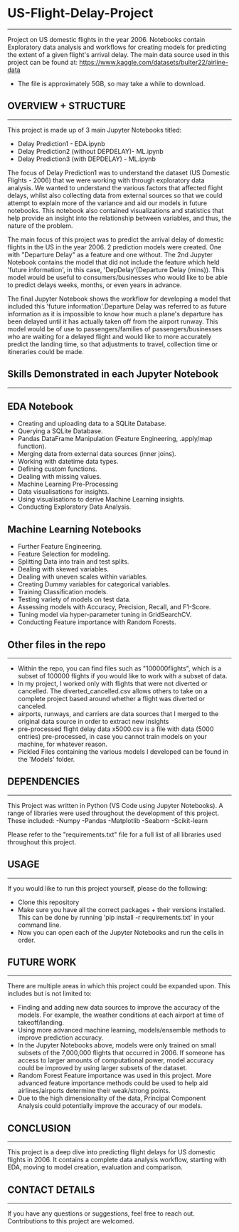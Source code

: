 # US-Flight-Delay-Project
---
Project on US domestic flights in the year 2006. Notebooks contain Exploratory data analysis and workflows for creating models for predicting the extent of a given flight's arrival delay.
The main data source used in this project can be found at: https://www.kaggle.com/datasets/bulter22/airline-data
- The file is approximately 5GB, so may take a while to download.

## OVERVIEW + STRUCTURE
---
This project is made up of 3 main Jupyter Notebooks titled:
- Delay Prediction1 - EDA.ipynb
- Delay Prediction2 (without DEPDELAY)- ML.ipynb
- Delay Prediction3 (with DEPDELAY) - ML.ipynb

The focus of Delay Prediction1 was to understand the dataset (US Domestic Flights - 2006) that we were working with through exploratory data analysis. We wanted to understand the various factors that affected flight delays, whilst also collecting data from external sources so that we could attempt to explain more of the variance and aid our models in future notebooks. This notebook also contained visualizations and statistics that help provide an insight into the relationship between variables, and thus, the nature of the problem.

The main focus of this project was to predict the arrival delay of domestic flights in the US in the year 2006. 2 prediction models were created. One with "Departure Delay" as a feature and one without. The 2nd Jupyter Notebook contains the model that did not include the feature which held 'future information', in this case, 'DepDelay'(Departure Delay (mins)). This model would be useful to consumers/businesses who would like to be able to predict delays weeks, months, or even years in advance.

The final Jupyter Notebook shows the workflow for developing a model that included this 'future information'.Departure Delay was referred to as future information as it is impossible to know how much a plane's departure has been delayed until it has actually taken off from the airport runway. This model would be of use to passengers/families of passengers/businesses who are waiting for a delayed flight and would like to more accurately predict the landing time, so that adjustments to travel, collection time or itineraries could be made.

## Skills Demonstrated in each Jupyter Notebook
---

## EDA Notebook
- Creating and uploading data to a SQLite Database.
- Querying a SQLite Database.
- Pandas DataFrame Manipulation (Feature Engineering, .apply/map function).
- Merging data from external data sources (inner joins).
- Working with datetime data types.
- Defining custom functions.
- Dealing with missing values.
- Machine Learning Pre-Processing
- Data visualisations for insights.
- Using visualisations to derive Machine Learning insights.
- Conducting Exploratory Data Analysis.
  
## Machine Learning Notebooks 
- Further Feature Engineering.
- Feature Selection for modeling.
- Splitting Data into train and test splits.
- Dealing with skewed variables.
- Dealing with uneven scales within variables.
- Creating Dummy variables for categorical variables.
- Training Classification models.
- Testing  variety of models on test data.
- Assessing models with Accuracy, Precision, Recall, and F1-Score.
- Tuning model via hyper-parameter tuning in GridSearchCV.
- Conducting Feature importance with Random Forests.


## Other files in the repo
---
- Within the repo, you can find files such as "100000flights", which is a subset of 100000 flights if you would like to work with a subset of data.
- In my project, I worked only with flights that were not diverted or cancelled. The diverted_cancelled.csv allows others to take on a complete project based around whether a flight was diverted or canceled.
- airports, runways, and carriers are data sources that I merged to the original data source in order to extract new insights
- pre-processed flight delay data x5000.csv is a file with data (5000 entries) pre-processed, in case you cannot train models on your machine, for whatever reason.
- Pickled Files containing the various models I developed can be found in the 'Models' folder.

## DEPENDENCIES
---
This Project was written in Python (VS Code using Jupyter Notebooks). A range of libraries were used throughout the development of this project. These included:
-Numpy
-Pandas
-Matplotlib
-Seaborn
-Scikit-learn

Please refer to the "requirements.txt" file for a full list of all libraries used throughout this project.

## USAGE
---
If you would like to run this project yourself, please do the following:
- Clone this repository
- Make sure you have all the correct packages + their versions installed. This can be done by running 'pip install -r requirements.txt' in your command line.
- Now you can open each of the Jupyter Notebooks and run the cells in order.

## FUTURE WORK
---
There are multiple areas in which this project could be expanded upon. This includes but is not limited to:
- Finding and adding new data sources to improve the accuracy of the models. For example, the weather conditions at each airport at time of takeoff/landing.
- Using more advanced machine learning, models/ensemble methods to improve prediction accuracy.
- In the Jupyter Notebooks above, models were only trained on small subsets of the 7,000,000 flights that occurred in 2006. If someone has access to larger amounts of computational power, model accuracy could be improved by using larger subsets of the dataset.
- Random Forest Feature importance was used in this project. More advanced feature importance methods could be used to help aid airlines/airports determine their weak/strong points.
- Due to the high dimensionality of the data, Principal Component Analysis could potentially improve the accuracy of our models.

## CONCLUSION
---
This project is a deep dive into predicting flight delays for US domestic flights in 2006. It contains a complete data analysis workflow, starting with EDA, moving to model creation, evaluation and comparison.

## CONTACT DETAILS
---
If you have any questions or suggestions, feel free to reach out. Contributions to this project are welcomed.


